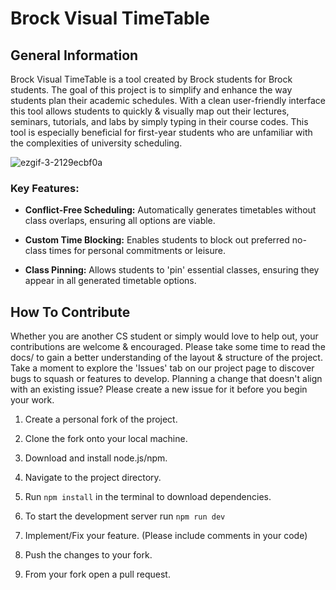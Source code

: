 # Brock Visual TimeTable

## General Information

Brock Visual TimeTable is a tool created by Brock students for Brock students. The goal of this project is to simplify and enhance the way students plan their academic schedules. With a clean user-friendly interface this tool allows students to quickly & visually map out their lectures, seminars, tutorials, and labs by simply typing in their course codes. This tool is especially beneficial for first-year students who are unfamiliar with the complexities of university scheduling.

![ezgif-3-2129ecbf0a](https://github.com/user-attachments/assets/4067707b-43ca-4c12-a94a-54e061a6dda7)

### Key Features:
* **Conflict-Free Scheduling:** Automatically generates timetables without class overlaps, ensuring all options are viable.

* **Custom Time Blocking:** Enables students to block out preferred no-class times for personal commitments or leisure.

* **Class Pinning:** Allows students to 'pin' essential classes, ensuring they appear in all generated timetable options.

## How To Contribute
Whether you are another CS student or simply would love to help out, your contributions are welcome & encouraged.
Please take some time to read the docs/ to gain a better understanding of the layout & structure of the project.
Take a moment to explore the 'Issues' tab on our project page to discover bugs to squash or features to develop. 
Planning a change that doesn't align with an existing issue? Please create a new issue for it before you begin your work.

1. Create a personal fork of the project.

2. Clone the fork onto your local machine.

3. Download and install node.js/npm.

4. Navigate to the project directory.

5. Run ```npm install``` in the terminal to download dependencies.

6. To start the development server run ```npm run dev```

7. Implement/Fix your feature. (Please include comments in your code)

8. Push the changes to your fork.

9. From your fork open a pull request.
